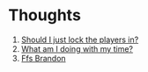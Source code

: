 # Thoughts

1. [Should I just lock the players in?](/log/sdff.md)
1. [What am I doing with my time?](/log/jhgd.md)
1. [Ffs Brandon](/log/mdmd.md)